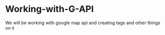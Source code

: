# Working-with-G-API
We will be working with google map api and creating tags and other things on it
